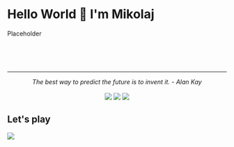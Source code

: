 # Hello World 👋 I'm Mikolaj

Placeholder

<br>

<br>
<br>

<hr>

<p align="center">
   <i>The best way to predict the future is to invent it. - Alan Kay</i>
   <br>

<br>
<a target="_blank" href="https://www.linkedin.com/in/mwitkowicz"><img src="https://img.shields.io/badge/-LinkedIn-0077B5?style=for-the-badge&logo=Linkedin&logoColor=white"></img></a>
<a target="_blank" href="https://forum.xda-developers.com/m/ivorocc.7390007/"><img src="https://img.shields.io/badge/xda%20developers-2DAAE9?style=for-the-badge&logo=xda-developers&logoColor=white"></img></a>
<a target="_blank" href="https://github.com/ivorocc"><img src="https://img.shields.io/badge/GitHub-100000?style=for-the-badge&logo=github&logoColor=white"></img></a>

## Let's play
<a target="_blank" href=""><img src="https://img.shields.io/badge/PlayStation-003791?style=for-the-badge&logo=playstation&logoColor=white"></img></a>
